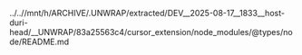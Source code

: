 ../..//mnt/h/ARCHIVE/.UNWRAP/extracted/DEV__2025-08-17__1833__host-duri-head/__UNWRAP/83a25563c4/cursor_extension/node_modules/@types/node/README.md